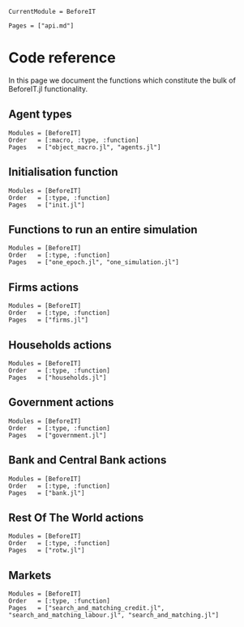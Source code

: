 ```@meta
CurrentModule = BeforeIT 
```

```@contents
Pages = ["api.md"]
```

# Code reference

In this page we document the functions which constitute the bulk of BeforeIT.jl functionality.

## Agent types

```@autodocs
Modules = [BeforeIT]
Order   = [:macro, :type, :function]
Pages   = ["object_macro.jl", "agents.jl"]
```

## Initialisation function

```@autodocs
Modules = [BeforeIT]
Order   = [:type, :function]
Pages   = ["init.jl"]
```

## Functions to run an entire simulation

```@autodocs
Modules = [BeforeIT]
Order   = [:type, :function]
Pages   = ["one_epoch.jl", "one_simulation.jl"]
```

## Firms actions

```@autodocs
Modules = [BeforeIT]
Order   = [:type, :function]
Pages   = ["firms.jl"]
```

## Households actions

```@autodocs
Modules = [BeforeIT]
Order   = [:type, :function]
Pages   = ["households.jl"]
```

## Government actions

```@autodocs
Modules = [BeforeIT]
Order   = [:type, :function]
Pages   = ["government.jl"]
```

## Bank and Central Bank actions

```@autodocs
Modules = [BeforeIT]
Order   = [:type, :function]
Pages   = ["bank.jl"]
```

## Rest Of The World actions

```@autodocs
Modules = [BeforeIT]
Order   = [:type, :function]
Pages   = ["rotw.jl"]
```


## Markets

```@autodocs
Modules = [BeforeIT]
Order   = [:type, :function]
Pages   = ["search_and_matching_credit.jl", "search_and_matching_labour.jl", "search_and_matching.jl"]
```